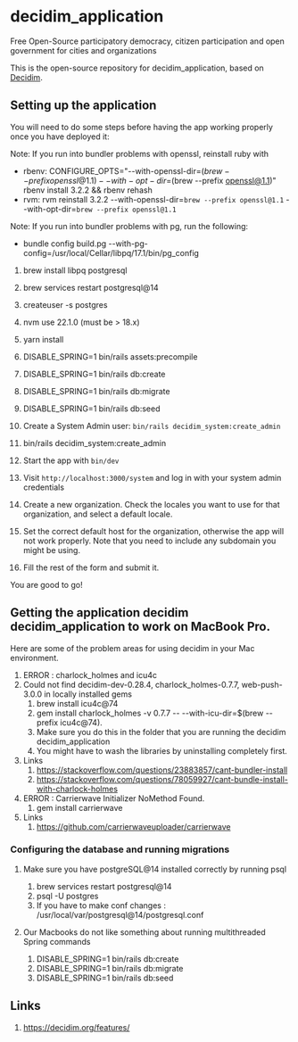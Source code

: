 # decidim_application

Free Open-Source participatory democracy, citizen participation and open government for cities and organizations

This is the open-source repository for decidim_application, based on [Decidim](https://github.com/decidim/decidim).

## Setting up the application

You will need to do some steps before having the app working properly once you have deployed it:

Note: If you run into bundler problems with openssl, reinstall ruby with
* rbenv: CONFIGURE_OPTS="--with-openssl-dir=$(brew --prefix openssl@1.1) --with-opt-dir=$(brew --prefix openssl@1.1)" rbenv install 3.2.2 && rbenv rehash
* rvm: rvm reinstall 3.2.2 --with-openssl-dir=`brew --prefix openssl@1.1` --with-opt-dir=`brew --prefix openssl@1.1`

Note: If you run into bundler problems with pg, run the following:
* bundle config build.pg --with-pg-config=/usr/local/Cellar/libpq/17.1/bin/pg_config

1. brew install libpq postgresql 
1. brew services restart postgresql@14
1. createuser -s postgres
1. nvm use 22.1.0 (must be > 18.x)
1. yarn install
1. DISABLE_SPRING=1 bin/rails assets:precompile
1. DISABLE_SPRING=1 bin/rails db:create
1. DISABLE_SPRING=1 bin/rails db:migrate
1. DISABLE_SPRING=1 bin/rails db:seed
1. Create a System Admin user: `bin/rails decidim_system:create_admin`
1. bin/rails decidim_system:create_admin
1. Start the app with `bin/dev`
1. Visit `http://localhost:3000/system` and log in with your system admin credentials

1. Create a new organization. Check the locales you want to use for that organization, and select a default locale.
1. Set the correct default host for the organization, otherwise the app will not work properly. Note that you need to include any subdomain you might be using.
1. Fill the rest of the form and submit it.

You are good to go!

## Getting the application decidim decidim_application to work on MacBook Pro.

Here are some of the problem areas for using decidim in your Mac environment.

1.  ERROR : charlock_holmes and icu4c
   1. Could not find decidim-dev-0.28.4, charlock_holmes-0.7.7, web-push-3.0.0 in locally installed gems
      1. brew install icu4c@74 
      1. gem install charlock_holmes -v 0.7.7 -- --with-icu-dir=$(brew --prefix icu4c@74).
      1. Make sure you do this in the folder that you are running the decidim decidim_application
      1. You might have to wash the libraries by uninstalling completely first.
   1. Links
      1. https://stackoverflow.com/questions/23883857/cant-bundler-install
      1. https://stackoverflow.com/questions/78059927/cant-bundle-install-with-charlock-holmes
1.  ERROR : Carrierwave Initializer NoMethod Found. 
      1. gem install carrierwave
   1. Links
      1. https://github.com/carrierwaveuploader/carrierwave

### Configuring the database and running migrations

1.  Make sure you have postgreSQL@14 installed correctly by running psql
    1. brew services restart postgresql@14
    1. psql -U postgres
    1. If you have to make conf changes : /usr/local/var/postgresql@14/postgresql.conf

1.  Our Macbooks do not like something about running multithreaded Spring commands
    1. DISABLE_SPRING=1 bin/rails db:create
    1. DISABLE_SPRING=1 bin/rails db:migrate
    1. DISABLE_SPRING=1 bin/rails db:seed

## Links

1. https://decidim.org/features/

